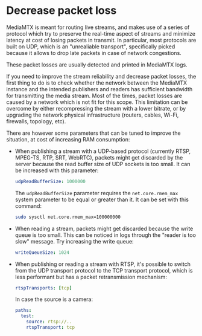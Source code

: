# Decrease packet loss

MediaMTX is meant for routing live streams, and makes use of a series of protocol which try to preserve the real-time aspect of streams and minimize latency at cost of losing packets in transmit. In particular, most protocols are built on UDP, which is an "unrealiable transport", specifically picked because it allows to drop late packets in case of network congestions.

These packet losses are usually detected and printed in MediaMTX logs.

If you need to improve the stream reliability and decrease packet losses, the first thing to do is to check whether the network between the MediaMTX instance and the intended publishers and readers has sufficient bandwidth for transmitting the media stream. Most of the times, packet losses are caused by a network which is not fit for this scope. This limitation can be overcome by either recompressing the stream with a lower bitrate, or by upgrading the network physical infrastructure (routers, cables, Wi-Fi, firewalls, topology, etc).

There are however some parameters that can be tuned to improve the situation, at cost of increasing RAM consumption:

- When publishing a stream with a UDP-based protocol (currently RTSP, MPEG-TS, RTP, SRT, WebRTC), packets might get discarded by the server because the read buffer size of UDP sockets is too small. It can be increased with this parameter:

  ```yml
  udpReadBufferSize: 1000000
  ```

  The `udpReadBufferSize` parameter requires the `net.core.rmem_max` system parameter to be equal or greater than it. It can be set with this command:

  ```sh
  sudo sysctl net.core.rmem_max=100000000
  ```

- When reading a stream, packets might get discarded because the write queue is too small. This can be noticed in logs through the "reader is too slow" message. Try increasing the write queue:

  ```yml
  writeQueueSize: 1024
  ```

- When publishing or reading a stream with RTSP, it's possible to switch from the UDP transport protocol to the TCP transport protocol, which is less performant but has a packet retransmission mechanism:

  ```yml
  rtspTransports: [tcp]
  ```

  In case the source is a camera:

  ```yml
  paths:
    test:
      source: rtsp://..
      rtspTransport: tcp
  ```
